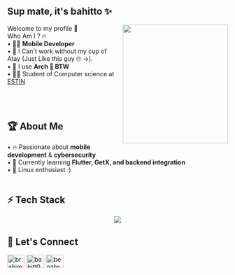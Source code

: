 ## Sup mate, it's bahitto ✨
<img src="https://i.gifer.com/Atll.gif" width="240" height="271" align="right"/>

Welcome to my profile 👋
 <br />
Who Am I ? 🔥 <br />
• 🧑‍💻 **Mobile Developer** <br />
• 🍵 I Can't work without my cup of Atay (Just Like this guy 🙄 ->). <br />
• 🐧 I use **Arch  BTW** <br />
• 🧑‍🎓 Student of Computer science at [ESTIN](https://estin.dz/) <br />
<br /><br /><br />

## 🏆 About Me  
• 🔥 Passionate about **mobile development** & **cybersecurity** <br />
• 🎯 Currently learning **Flutter, GetX, and backend integration** <br />
• 🐧 Linux enthusiast :) <br />
<br />

## ⚡ Tech Stack 
<p align="center">
  <a href="https://skillicons.dev">
    <img src="https://skillicons.dev/icons?i=arch,linux,dart,flutter,firebase,gradle,django,mysql,sqlite,git,github,bash,docker,c,py,selenium" />
  </a>
</p>

## 💬 Let's Connect  
<p align="left">
<a href="https://linkedin.com/in/brahim-benzekri-609486232" target="blank"><img align="center" src="https://raw.githubusercontent.com/rahuldkjain/github-profile-readme-generator/master/src/images/icons/Social/linked-in-alt.svg" alt="brahim-benzekri-609,486232" height="30" width="40" /></a>
<a href="https://instagram.com/bahitt0" target="blank"><img align="center" src="https://raw.githubusercontent.com/rahuldkjain/github-profile-readme-generator/master/src/images/icons/Social/instagram.svg" alt="bahitt0" height="30" width="40" /></a>
<a href="https://www.hackerrank.com/benzbra04" target="blank"><img align="center" src="https://raw.githubusercontent.com/rahuldkjain/github-profile-readme-generator/master/src/images/icons/Social/hackerrank.svg" alt="benzbra04" height="30" width="40" /></a>
</p>

